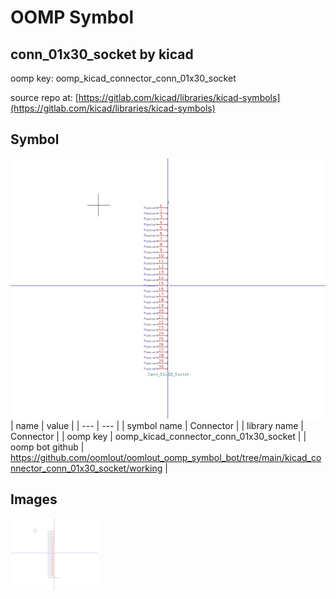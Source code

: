 # OOMP Symbol  
## conn_01x30_socket  by kicad  
  
oomp key: oomp_kicad_connector_conn_01x30_socket  
  
source repo at: [https://gitlab.com/kicad/libraries/kicad-symbols](https://gitlab.com/kicad/libraries/kicad-symbols)  
## Symbol  
  
[![working.png](working_600.png)](working.png)  
| name | value | 
| --- | --- | 
| symbol name | Connector | 
| library name | Connector | 
| oomp key | oomp_kicad_connector_conn_01x30_socket | 
| oomp bot github | https://github.com/oomlout/oomlout_oomp_symbol_bot/tree/main/kicad_connector_conn_01x30_socket/working | 
## Images  
  
[![working.png](working_140.png)](working.png)  
